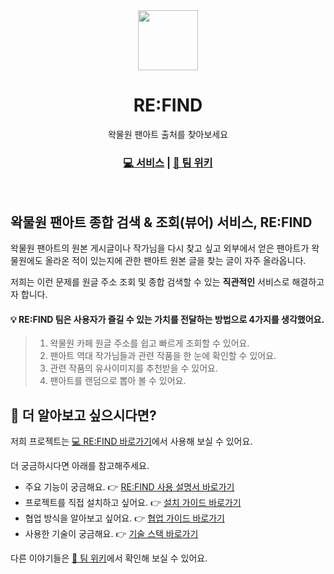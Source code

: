 <div align="center">
  <a href="https://re-find.xyz">
    <img src="https://re-find.xyz/apple-touch-icon.png" height="96">
  </a>
  <h1 align="center">RE:FIND</h1>

  <p align="center">
    왁물원 팬아트 출처를 찾아보세요
  </p>
  
  ### [💻 서비스](https://re-find.xyz) | [📝 팀 위키](https://github.com/Chokoty/re-find_nextjs/wiki)

  <br/>
</div>

## 왁물원 팬아트 종합 검색 & 조회(뷰어) 서비스, RE:FIND

왁물원 팬아트의 원본 게시글이나 작가님을 다시 찾고 싶고 외부에서 얻은 팬아트가 왁물원에도 올라온 적이 있는지에 관한 팬아트 원본 글을 찾는 글이 자주 올라옵니다.

저희는 이런 문제를 원글 주소 조회 및 종합 검색할 수 있는 **직관적인** 서비스로 해결하고자 합니다.

#### 💡 RE:FIND 팀은 사용자가 즐길 수 있는 가치를 전달하는 방법으로 4가지를 생각했어요.

> 1. 왁물원 카페 원글 주소를 쉽고 빠르게 조회할 수 있어요.
> 2. 팬아트 역대 작가님들과 관련 작품을 한 눈에 확인할 수 있어요.
> 3. 관련 작품의 유사이미지를 추천받을 수 있어요.
> 4. 팬아트를 랜덤으로 뽑아 볼 수 있어요.

## 🔎 더 알아보고 싶으시다면?

저희 프로젝트는 [💻 RE:FIND 바로가기](https://re-find.xyz)에서 사용해 보실 수 있어요.

더 궁금하시다면 아래를 참고해주세요.

- 주요 기능이 궁금해요. 👉 [RE:FIND 사용 설명서 바로가기](https://github.com/Chokoty/re-find_nextjs/wiki/%EC%82%AC%EC%9A%A9-%EC%84%A4%EB%AA%85%EC%84%9C)
- 프로젝트를 직접 설치하고 싶어요. 👉 [설치 가이드 바로가기](https://github.com/Chokoty/re-find_nextjs/wiki/%EC%84%A4%EC%B9%98-%EA%B0%80%EC%9D%B4%EB%93%9C)
- 협업 방식을 알아보고 싶어요. 👉 [협업 가이드 바로가기](https://github.com/Chokoty/re-find_nextjs/wiki/%F0%9F%93%9C-%ED%98%91%EC%97%85-%EA%B0%80%EC%9D%B4%EB%93%9C)
- 사용한 기술이 궁금해요. 👉 [기술 스택 바로가기](https://github.com/Chokoty/re-find_nextjs/wiki/%F0%9F%97%82-%EA%B8%B0%EC%88%A0-%EC%8A%A4%ED%83%9D)

다른 이야기들은 [📝 팀 위키](https://github.com/Chokoty/re-find_nextjs/wiki)에서 확인해 보실 수 있어요.
